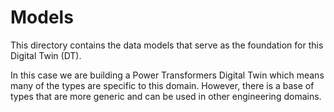 # Models

This directory contains the data models that serve as the foundation for this Digital Twin (DT).

In this case we are building a Power Transformers Digital Twin which means many of the types are
specific to this domain. However, there is a base of types that are more generic and can be used
in other engineering domains.